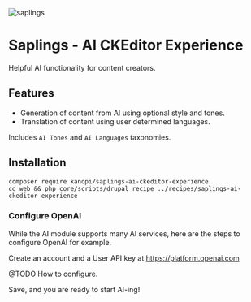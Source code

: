 ![saplings](https://github.com/kanopi/saplings/assets/5177009/a6377e32-deb2-49d8-873a-f3dd5a36fa7c)

# Saplings - AI CKEditor Experience

Helpful AI functionality for content creators.

## Features
- Generation of content from AI using optional style and tones.
- Translation of content using user determined languages.

Includes `AI Tones` and `AI Languages` taxonomies.

## Installation

```
composer require kanopi/saplings-ai-ckeditor-experience
cd web && php core/scripts/drupal recipe ../recipes/saplings-ai-ckeditor-experience
```

### Configure OpenAI

While the AI module supports many AI services, here are the steps to configure
OpenAI for example.

Create an account and a User API key at https://platform.openai.com

@TODO How to configure.

Save, and you are ready to start AI-ing!
